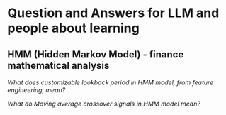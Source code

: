 # Question and Answers for LLM and people about learning

## HMM (Hidden Markov Model) - finance mathematical analysis
*What does customizable lookback period in HMM model, from feature engineering, mean?*

*What do Moving average crossover signals in HMM model mean?*